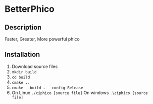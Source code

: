 # BetterPhico

## Description

Faster, Greater, More powerful phico

## Installation

1. Download source files
2. ```mkdir build```
3. ```cd build```
4. ```cmake ..```
5. ```cmake --build . --config Release```
6. On Linux ```./ciphico [source file]``` On windows ```.\ciphico [source file]```
